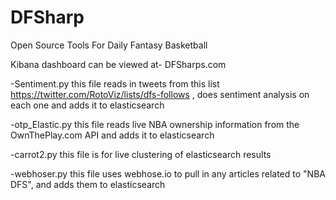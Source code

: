 # DFSharp
Open Source Tools For Daily Fantasy Basketball

Kibana dashboard can be viewed at-
DFSharps.com


-Sentiment.py
this file reads in tweets from this list https://twitter.com/RotoViz/lists/dfs-follows , does sentiment analysis on each one and adds it to elasticsearch

-otp_Elastic.py
this file reads live NBA ownership information from the OwnThePlay.com API and adds it to elasticsearch

-carrot2.py
this file is for live clustering of elasticsearch results

-webhoser.py
this file uses webhose.io to pull in any articles related to "NBA DFS", and adds them to elasticsearch
